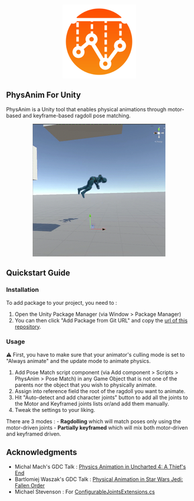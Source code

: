 <div align="center">
<img 
    src="Media~/logo-light.png" 
    alt="Logo"
    height="200px">

</img>
</div>

## PhysAnim For Unity
PhysAnim is a Unity tool that enables physical animations through motor-based and keyframe-based ragdoll pose matching.

<div align="center">
<img 
    src="Media~/ragdoll.gif" 
    alt="Ragdoll gif">
</img>
</div>

## Quickstart Guide

### Installation

To add package to your project, you need to : 
1. Open the Unity Package Manager (via Window > Package Manager) 
2. You can then click "Add Package from Git URL" and copy the [url of this repository](https://github.com/lenoctambule/PhysAnim-Unity.git).

### Usage

:warning: First, you have to make sure that your animator's culling mode is set to "Always animate" and the update mode to animate physics.

1. Add Pose Match script component (via Add component > Scripts > PhysAnim > Pose Match) in any Game Object that is not one of the parents nor the object that you wish to physically animate.
2. Assign into reference field the root of the ragdoll you want to animate.
3. Hit "Auto-detect and add character joints" button to add all the joints to the Motor and Keyframed joints lists or/and add them manually.
4. Tweak the settings to your liking.

There are 3 modes :
    - **Ragdolling** which will match poses only using the motor-driven joints
    - **Partially keyframed** which will mix both motor-driven and keyframed driven.

## Acknowledgments

- Michal Mach's GDC Talk : [Physics Animation in Uncharted 4: A Thief's End](https://www.youtube.com/watch?v=7S-_vuoKgR4)
- Bartlomiej Waszak's GDC Talk : [Physical Animation in Star Wars Jedi: Fallen Order](https://www.youtube.com/watch?v=TmAU8aPekEo)
- Michael Stevenson : For [ConfigurableJointsExtensions.cs](https://gist.github.com/mstevenson/7b85893e8caf5ca034e6)
